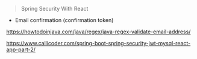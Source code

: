 > Spring Security With React

- Email confirmation (confirmation token)

https://howtodoinjava.com/java/regex/java-regex-validate-email-address/

https://www.callicoder.com/spring-boot-spring-security-jwt-mysql-react-app-part-2/
